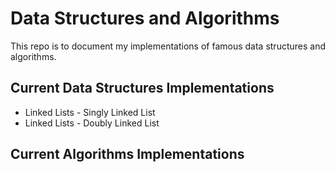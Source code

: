 # Data Structures and Algorithms

This repo is to document my implementations of famous data structures and algorithms.

## Current Data Structures Implementations

- Linked Lists - Singly Linked List
- Linked Lists - Doubly Linked List

## Current Algorithms Implementations
